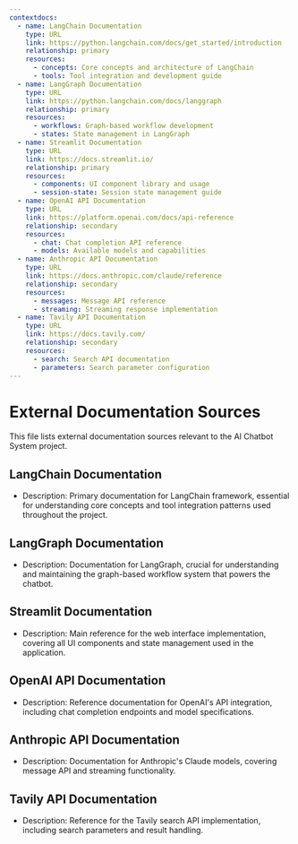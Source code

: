 ```yaml
---
contextdocs:
  - name: LangChain Documentation
    type: URL
    link: https://python.langchain.com/docs/get_started/introduction
    relationship: primary
    resources:
      - concepts: Core concepts and architecture of LangChain
      - tools: Tool integration and development guide
  - name: LangGraph Documentation
    type: URL
    link: https://python.langchain.com/docs/langgraph
    relationship: primary
    resources:
      - workflows: Graph-based workflow development
      - states: State management in LangGraph
  - name: Streamlit Documentation
    type: URL
    link: https://docs.streamlit.io/
    relationship: primary
    resources:
      - components: UI component library and usage
      - session-state: Session state management guide
  - name: OpenAI API Documentation
    type: URL
    link: https://platform.openai.com/docs/api-reference
    relationship: secondary
    resources:
      - chat: Chat completion API reference
      - models: Available models and capabilities
  - name: Anthropic API Documentation
    type: URL
    link: https://docs.anthropic.com/claude/reference
    relationship: secondary
    resources:
      - messages: Message API reference
      - streaming: Streaming response implementation
  - name: Tavily API Documentation
    type: URL
    link: https://docs.tavily.com/
    relationship: secondary
    resources:
      - search: Search API documentation
      - parameters: Search parameter configuration
---
```


# External Documentation Sources

This file lists external documentation sources relevant to the AI Chatbot System project.

## LangChain Documentation
- Description: Primary documentation for LangChain framework, essential for understanding core concepts and tool integration patterns used throughout the project.

## LangGraph Documentation
- Description: Documentation for LangGraph, crucial for understanding and maintaining the graph-based workflow system that powers the chatbot.

## Streamlit Documentation
- Description: Main reference for the web interface implementation, covering all UI components and state management used in the application.

## OpenAI API Documentation
- Description: Reference documentation for OpenAI's API integration, including chat completion endpoints and model specifications.

## Anthropic API Documentation
- Description: Documentation for Anthropic's Claude models, covering message API and streaming functionality.

## Tavily API Documentation
- Description: Reference for the Tavily search API implementation, including search parameters and result handling.
